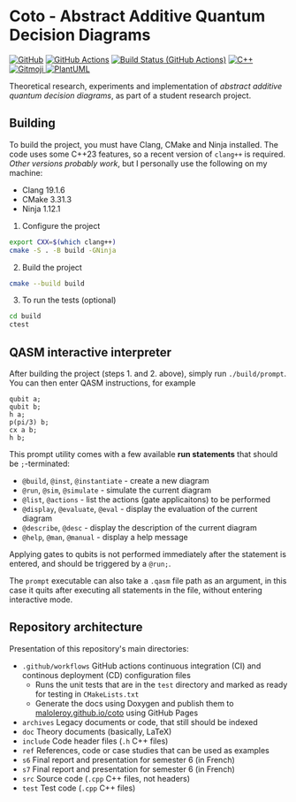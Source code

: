 # Coto - Abstract Additive Quantum Decision Diagrams

[![GitHub](https://img.shields.io/badge/GitHub-%23121011.svg?logo=github&logoColor=white)](https://github.com/maloleroy/coto)
[![GitHub Actions](https://img.shields.io/badge/GitHub_Actions-2088FF?logo=github-actions&logoColor=white)](https://github.com/maloleroy/coto/actions)
[![Build Status (GitHub Actions)](https://github.com/maloleroy/coto/workflows/CMake%20Tests/badge.svg)](https://github.com/maloleroy/coto/actions?query=workflow%3A"CMake%20Tests")
[![C++](https://img.shields.io/badge/C++-%2300599C.svg?logo=c%2B%2B&logoColor=white)](https://en.cppreference.com/w/cpp/23)
<a href="https://gitmoji.dev">
  <img
    src="https://img.shields.io/badge/gitmoji-%20😜%20😍-FFDD67.svg?style=flat-square"
    alt="Gitmoji"
  />
</a>
[![PlantUML](https://img.shields.io/badge/PlantUML-FABD14?logo=uml&logoColor=000)](http://www.plantuml.com/)

Theoretical research, experiments and implementation of _abstract additive quantum decision diagrams_, as part of a student research project.

## Building

To build the project, you must have Clang, CMake and Ninja installed. The code uses some C++23 features, so a recent version of `clang++` is required. *Other versions probably work*, but I personally use the following on my machine:
* Clang 19.1.6
* CMake 3.31.3
* Ninja 1.12.1

1. Configure the project
```bash
export CXX=$(which clang++)
cmake -S . -B build -GNinja
```
2. Build the project
```bash
cmake --build build
```
3. To run the tests (optional)
```bash
cd build
ctest
```

## QASM interactive interpreter

After building the project (steps 1. and 2. above), simply run `./build/prompt`. You can then enter QASM instructions, for example
```
qubit a;
qubit b;
h a;
p(pi/3) b;
cx a b;
h b;
```

This prompt utility comes with a few available **run statements** that should be `;`-terminated:
* `@build`, `@inst`, `@instantiate` - create a new diagram
* `@run`, `@sim`, `@simulate` - simulate the current diagram
* `@list`, `@actions` - list the actions (gate applicaitons) to be performed
* `@display`, `@evaluate`, `@eval` - display the evaluation of the current diagram
* `@describe`, `@desc` - display the description of the current diagram
* `@help`, `@man`, `@manual` - display a help message

Applying gates to qubits is not performed immediately after the statement is entered, and should be triggered by a `@run;`.

The `prompt` executable can also take a `.qasm` file path as an argument, in this case it quits after executing all statements in the file, without entering interactive mode.

## Repository architecture

Presentation of this repository's main directories:
-  `.github/workflows` GitHub actions continuous integration (CI) and continous deployment (CD) configuration files
    - Runs the unit tests that are in the `test` directory and marked as ready for testing in `CMakeLists.txt`
    - Generate the docs using Doxygen and publish them to [maloleroy.github.io/coto](https://maloleroy.github.io/coto/) using GitHub Pages
-  `archives` Legacy documents or code, that still should be indexed
-  `doc` Theory documents (basically, LaTeX)
-  `include` Code header files (`.h` C++ files)
-  `ref` References, code or case studies that can be used as examples
-  `s6` Final report and presentation for semester 6 (in French)
-  `s7` Final report and presentation for semester 6 (in French)
-  `src` Source code (`.cpp` C++ files, not headers)
-  `test` Test code (`.cpp` C++ files)
